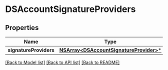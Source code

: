 # DSAccountSignatureProviders

## Properties
Name | Type | Description | Notes
------------ | ------------- | ------------- | -------------
**signatureProviders** | [**NSArray&lt;DSAccountSignatureProvider&gt;***](DSAccountSignatureProvider.md) |  | [optional] 

[[Back to Model list]](../README.md#documentation-for-models) [[Back to API list]](../README.md#documentation-for-api-endpoints) [[Back to README]](../README.md)



